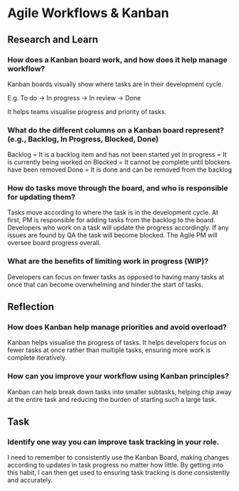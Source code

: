 # Agile Workflows & Kanban
## Research and Learn
### How does a Kanban board work, and how does it help manage workflow?
Kanban boards visually show where tasks are in their development cycle. 

E.g. To do -> In progress -> In review -> Done

It helps teams visualise progress and priority of tasks.

### What do the different columns on a Kanban board represent? (e.g., Backlog, In Progress, Blocked, Done)
Backlog = It is a backlog item and has not been started yet
In progress = It is currently being worked on
Blocked = It cannot be complete until blockers have been removed
Done = It is done and can be removed from the backlog

### How do tasks move through the board, and who is responsible for updating them?
Tasks move according to where the task is in the development cycle. At first, PM is responsible for adding tasks from the backlog to the board. Developers who work on a task will update the progress accordingly. If any issues are found by QA the task will become blocked. The Agile PM will oversee board progress overall.

### What are the benefits of limiting work in progress (WIP)?
Developers can focus on fewer tasks as opposed to having many tasks at once that can become overwhelming and hinder the start of tasks.

## Reflection
### How does Kanban help manage priorities and avoid overload?
Kanban helps visualise the progress of tasks. It helps developers focus on fewer tasks at once rather than multiple tasks, ensuring more work is complete iteratively.

### How can you improve your workflow using Kanban principles?
Kanban can help break down tasks into smaller subtasks, helping chip away at the entire task and reducing the burden of starting such a large task.

## Task
### Identify one way you can improve task tracking in your role.
I need to remember to consistently use the Kanban Board, making changes according to updates in task progress no matter how little. By getting into this habit, I can then get used to ensuring task tracking is done consistently and accurately.
